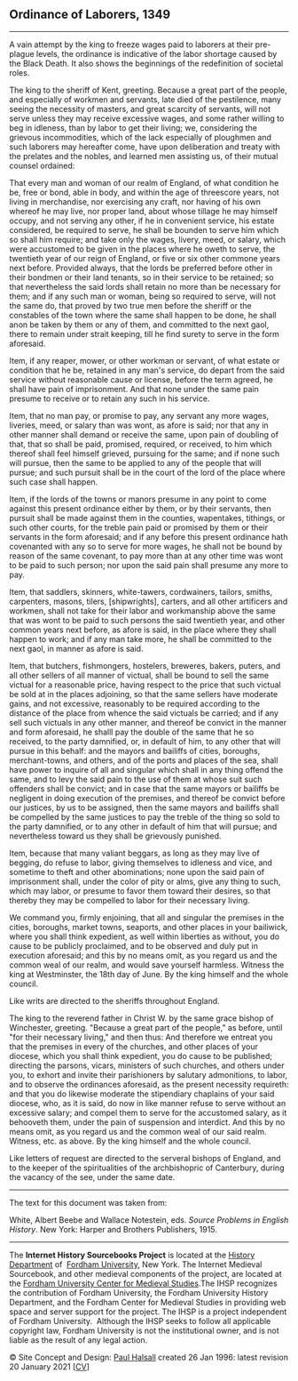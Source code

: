 ## Ordinance of Laborers, 1349

___

A vain attempt by the king to freeze wages paid to laborers at their pre-plague levels, the ordinance is indicative of the labor shortage caused by the Black Death. It also shows the beginnings of the redefinition of societal roles.

The king to the sheriff of Kent, greeting. Because a great part of the people, and especially of workmen and servants, late died of the pestilence, many seeing the necessity of masters, and great scarcity of servants, will not serve unless they may receive excessive wages, and some rather willing to beg in idleness, than by labor to get their living; we, considering the grievous incommodities, which of the lack especially of ploughmen and such laborers may hereafter come, have upon deliberation and treaty with the prelates and the nobles, and learned men assisting us, of their mutual counsel ordained:

That every man and woman of our realm of England, of what condition he be, free or bond, able in body, and within the age of threescore years, not living in merchandise, nor exercising any craft, nor having of his own whereof he may live, nor proper land, about whose tillage he may himself occupy, and not serving any other, if he in convenient service, his estate considered, be required to serve, he shall be bounden to serve him which so shall him require; and take only the wages, livery, meed, or salary, which were accustomed to be given in the places where he oweth to serve, the twentieth year of our reign of England, or five or six other commone years next before. Provided always, that the lords be preferred before other in their bondmen or their land tenants, so in their service to be retained; so that nevertheless the said lords shall retain no more than be necessary for them; and if any such man or woman, being so required to serve, will not the same do, that proved by two true men before the sheriff or the constables of the town where the same shall happen to be done, he shall anon be taken by them or any of them, and committed to the next gaol, there to remain under strait keeping, till he find surety to serve in the form aforesaid.

Item, if any reaper, mower, or other workman or servant, of what estate or condition that he be, retained in any man's service, do depart from the said service without reasonable cause or license, before the term agreed, he shall have pain of imprisonment. And that none under the same pain presume to receive or to retain any such in his service.

Item, that no man pay, or promise to pay, any servant any more wages, liveries, meed, or salary than was wont, as afore is said; nor that any in other manner shall demand or receive the same, upon pain of doubling of that, that so shall be paid, promised, required, or received, to him which thereof shall feel himself grieved, pursuing for the same; and if none such will pursue, then the same to be applied to any of the people that will pursue; and such pursuit shall be in the court of the lord of the place where such case shall happen.

Item, if the lords of the towns or manors presume in any point to come against this present ordinance either by them, or by their servants, then pursuit shall be made against them in the counties, wapentakes, tithings, or such other courts, for the treble pain paid or promised by them or their servants in the form aforesaid; and if any before this present ordinance hath covenanted with any so to serve for more wages, he shall not be bound by reason of the same covenant, to pay more than at any other time was wont to be paid to such person; nor upon the said pain shall presume any more to pay.

Item, that saddlers, skinners, white-tawers, cordwainers, tailors, smiths, carpenters, masons, tilers, \[shipwrights\], carters, and all other artificers and workmen, shall not take for their labor and workmanship above the same that was wont to be paid to such persons the said twentieth year, and other common years next before, as afore is said, in the place where they shall happen to work; and if any man take more, he shall be committed to the next gaol, in manner as afore is said.

Item, that butchers, fishmongers, hostelers, breweres, bakers, puters, and all other sellers of all manner of victual, shall be bound to sell the same victual for a reasonable price, having respect to the price that such victual be sold at in the places adjoining, so that the same sellers have moderate gains, and not excessive, reasonably to be required according to the distance of the place from whence the said victuals be carried; and if any sell such victuals in any other manner, and thereof be convict in the manner and form aforesaid, he shalll pay the double of the same that he so received, to the party damnified, or, in default of him, to any other that will pursue in this behalf: and the mayors and bailiffs of cities, boroughs, merchant-towns, and others, and of the ports and places of the sea, shall have power to inquire of all and singular which shall in any thing offend the same, and to levy the said pain to the use of them at whose suit such offenders shall be convict; and in case that the same mayors or bailiffs be negligent in doing execution of the premises, and thereof be convict before our justices, by us to be assigned, then the same mayors and bailiffs shall be compelled by the same justices to pay the treble of the thing so sold to the party damnified, or to any other in default of him that will pursue; and nevertheless toward us they shall be grievously punished.

Item, because that many valiant beggars, as long as they may live of begging, do refuse to labor, giving themselves to idleness and vice, and sometime to theft and other abominations; none upon the said pain of imprisonment shall, under the color of pity or alms, give any thing to such, which may labor, or presume to favor them toward their desires, so that thereby they may be compelled to labor for their necessary living.

We command you, firmly enjoining, that all and singular the premises in the cities, boroughs, market towns, seaports, and other places in your bailiwick, where you shall think expedient, as well within liberties as without, you do cause to be publicly proclaimed, and to be observed and duly put in execution aforesaid; and this by no means omit, as you regard us and the common weal of our realm, and would save yourself harmless. Witness the king at Westminster, the 18th day of June. By the king himself and the whole council.

Like writs are directed to the sheriffs throughout England.

The king to the reverend father in Christ W. by the same grace bishop of Winchester, greeting. "Because a great part of the people," as before, until "for their necessary living," and then thus: And therefore we entreat you that the premises in every of the churches, and other places of your diocese, which you shall think expedient, you do cause to be published; directing the parsons, vicars, ministers of such churches, and others under you, to exhort and invite their parishioners by salutary admonitions, to labor, and to observe the ordinances aforesaid, as the present necessity requireth: and that you do likewise moderate the stipendiary chaplains of your said diocese, who, as it is said, do now in like manner refuse to serve without an excessive salary; and compel them to serve for the accustomed salary, as it behooveth them, under the pain of suspension and interdict. And this by no means omit, as you regard us and the common weal of our said realm. Witness, etc. as above. By the king himself and the whole council.

Like letters of request are directed to the serveral bishops of England, and to the keeper of the spiritualities of the archbishopric of Canterbury, during the vacancy of the see, under the same date.

___

The text for this document was taken from:

White, Albert Beebe and Wallace Notestein, eds. _Source Problems in English History_. New York: Harper and Brothers Publishers, 1915.

___

  

The **Internet History Sourcebooks Project** is located at the [History Department](https://www.fordham.edu/history/) of  [Fordham University](http://www.fordham.edu/), New York. The Internet Medieval Sourcebook, and other medieval components of the project, are located at the [Fordham University Center for Medieval Studies](https://www.fordham.edu/mvst).The IHSP recognizes the contribution of Fordham University, the Fordham University History Department, and the Fordham Center for Medieval Studies in providing web space and server support for the project. The IHSP is a project independent of Fordham University.  Although the IHSP seeks to follow all applicable copyright law, Fordham University is not the institutional owner, and is not liable as the result of any legal action.

© Site Concept and Design: [Paul Halsall](mailto:ihsp@fordham.edu?subject=Sourcebooks%20Project) created 26 Jan 1996: latest revision 20 January 2021 \[[CV](https://sourcebooks.fordham.edu/halsall/cv.asp)\]